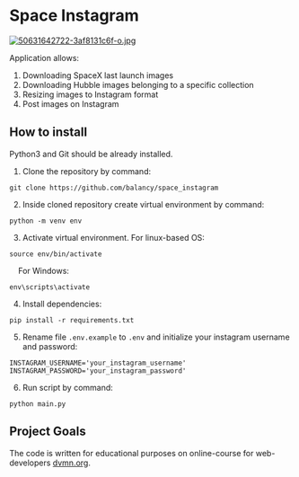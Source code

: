 # Space Instagram

[![50631642722-3af8131c6f-o.jpg](https://i.postimg.cc/9M0prpgv/50631642722-3af8131c6f-o.jpg)](https://postimg.cc/ZBk3QrSc)

Application allows:
1. Downloading SpaceX last launch images
2. Downloading Hubble images belonging to a specific collection
3. Resizing images to Instagram format
4. Post images on Instagram

## How to install
Python3 and Git should be already installed. 

1. Clone the repository by command:
```console
git clone https://github.com/balancy/space_instagram
```
2. Inside cloned repository create virtual environment by command:
```console
python -m venv env
```
3. Activate virtual environment. For linux-based OS:
```console
source env/bin/activate
```
&nbsp;&nbsp;&nbsp;&nbsp;For Windows:
```console
env\scripts\activate
```
4. Install dependencies:
```
pip install -r requirements.txt
```
5. Rename file `.env.example` to `.env` and initialize your instagram username and password:
```console
INSTAGRAM_USERNAME='your_instagram_username'
INSTAGRAM_PASSWORD='your_instagram_password'
```
6. Run script by command:
```console
python main.py
```
## Project Goals
The code is written for educational purposes on online-course for web-developers [dvmn.org](https://dvmn.org/).
